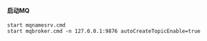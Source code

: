 #### 启动MQ

```
start mqnamesrv.cmd
start mqbroker.cmd ‐n 127.0.0.1:9876 autoCreateTopicEnable=true
```